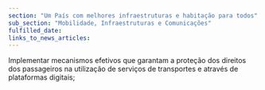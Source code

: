 ```yaml
---
section: "Um País com melhores infraestruturas e habitação para todos"
sub_section: "Mobilidade, Infraestruturas e Comunicações"
fulfilled_date:
links_to_news_articles:
---
```


Implementar mecanismos efetivos que garantam a proteção dos direitos dos passageiros na utilização de serviços de transportes e através de plataformas digitais;